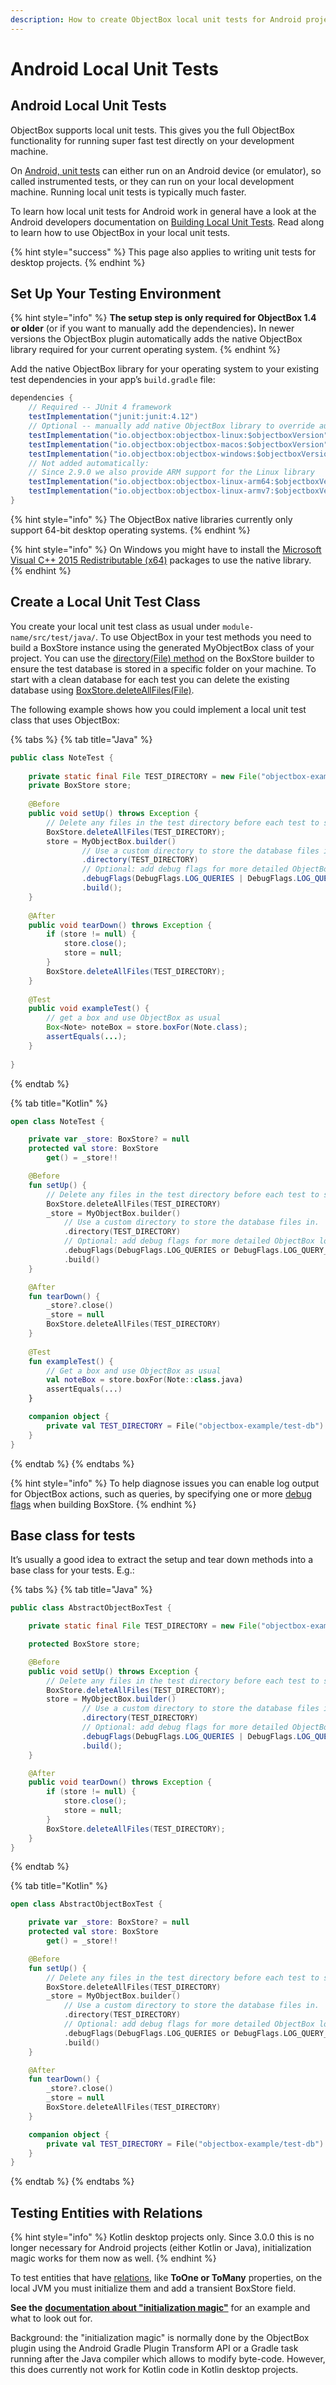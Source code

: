 ```yaml
---
description: How to create ObjectBox local unit tests for Android projects.
---
```


# Android Local Unit Tests

## Android Local Unit Tests

ObjectBox supports local unit tests. This gives you the full ObjectBox functionality for running super fast test directly on your development machine.

On [Android, unit tests](https://developer.android.com/training/testing/unit-testing/index.html) can either run on an Android device (or emulator), so called instrumented tests, or they can run on your local development machine. Running local unit tests is typically much faster.

To learn how local unit tests for Android work in general have a look at the Android developers documentation on [Building Local Unit Tests](https://developer.android.com/training/testing/unit-testing/local-unit-tests.html). Read along to learn how to use ObjectBox in your local unit tests.

{% hint style="success" %}
This page also applies to writing unit tests for desktop projects.
{% endhint %}

## Set Up Your Testing Environment

{% hint style="info" %}
**The setup step is only required for ObjectBox 1.4 or older** (or if you want to manually add the dependencies)**.** In newer versions the ObjectBox plugin automatically adds the native ObjectBox library required for your current operating system.
{% endhint %}

Add the native ObjectBox library for your operating system to your existing test dependencies in your app’s `build.gradle` file:

```java
dependencies {
    // Required -- JUnit 4 framework
    testImplementation("junit:junit:4.12")
    // Optional -- manually add native ObjectBox library to override auto-detection
    testImplementation("io.objectbox:objectbox-linux:$objectboxVersion")
    testImplementation("io.objectbox:objectbox-macos:$objectboxVersion")
    testImplementation("io.objectbox:objectbox-windows:$objectboxVersion")
    // Not added automatically:
    // Since 2.9.0 we also provide ARM support for the Linux library
    testImplementation("io.objectbox:objectbox-linux-arm64:$objectboxVersion")       
    testImplementation("io.objectbox:objectbox-linux-armv7:$objectboxVersion")
}
```

{% hint style="info" %}
The ObjectBox native libraries currently only support 64-bit desktop operating systems.
{% endhint %}

{% hint style="info" %}
On Windows you might have to install the [Microsoft Visual C++ 2015 Redistributable (x64)](https://www.microsoft.com/en-US/download/details.aspx?id=48145) packages to use the native library.
{% endhint %}

## Create a Local Unit Test Class

You create your local unit test class as usual under `module-name/src/test/java/`. To use ObjectBox in your test methods you need to build a BoxStore instance using the generated MyObjectBox class of your project. You can use the [directory(File) method](http://objectbox.io/files/objectbox-java/current/io/objectbox/BoxStoreBuilder.html#directory-java.io.File-) on the BoxStore builder to ensure the test database is stored in a specific folder on your machine. To start with a clean database for each test you can delete the existing database using [BoxStore.deleteAllFiles(File)](http://objectbox.io/files/objectbox-java/current/io/objectbox/BoxStore.html#deleteAllFiles-java.io.File-).

The following example shows how you could implement a local unit test class that uses ObjectBox:

{% tabs %}
{% tab title="Java" %}
```java
public class NoteTest {
    
    private static final File TEST_DIRECTORY = new File("objectbox-example/test-db");
    private BoxStore store;
    
    @Before
    public void setUp() throws Exception {
        // Delete any files in the test directory before each test to start with a clean database.
        BoxStore.deleteAllFiles(TEST_DIRECTORY);
        store = MyObjectBox.builder()
                // Use a custom directory to store the database files in.
                .directory(TEST_DIRECTORY)
                // Optional: add debug flags for more detailed ObjectBox log output.
                .debugFlags(DebugFlags.LOG_QUERIES | DebugFlags.LOG_QUERY_PARAMETERS)
                .build();
    }
    
    @After
    public void tearDown() throws Exception {
        if (store != null) {
            store.close();
            store = null;
        }
        BoxStore.deleteAllFiles(TEST_DIRECTORY);
    }
    
    @Test
    public void exampleTest() {
        // get a box and use ObjectBox as usual
        Box<Note> noteBox = store.boxFor(Note.class);
        assertEquals(...);
    }
    
}
```


{% endtab %}

{% tab title="Kotlin" %}
```kotlin
open class NoteTest {

    private var _store: BoxStore? = null
    protected val store: BoxStore
        get() = _store!!

    @Before
    fun setUp() {
        // Delete any files in the test directory before each test to start with a clean database.
        BoxStore.deleteAllFiles(TEST_DIRECTORY)
        _store = MyObjectBox.builder()
            // Use a custom directory to store the database files in.
            .directory(TEST_DIRECTORY)
            // Optional: add debug flags for more detailed ObjectBox log output.
            .debugFlags(DebugFlags.LOG_QUERIES or DebugFlags.LOG_QUERY_PARAMETERS)
            .build()
    }

    @After
    fun tearDown() {
        _store?.close()
        _store = null
        BoxStore.deleteAllFiles(TEST_DIRECTORY)
    }
    
    @Test
    fun exampleTest() {
        // Get a box and use ObjectBox as usual
        val noteBox = store.boxFor(Note::class.java)
        assertEquals(...)
    }

    companion object {
        private val TEST_DIRECTORY = File("objectbox-example/test-db")
    }
}
```


{% endtab %}
{% endtabs %}

{% hint style="info" %}
To help diagnose issues you can enable log output for ObjectBox actions, such as queries, by specifying one or more [debug flags](http://objectbox.io/files/objectbox-java/current/io/objectbox/BoxStoreBuilder.html#debugFlags-int-) when building BoxStore.
{% endhint %}

## Base class for tests

It’s usually a good idea to extract the setup and tear down methods into a base class for your tests. E.g.:

{% tabs %}
{% tab title="Java" %}
```java
public class AbstractObjectBoxTest {

    private static final File TEST_DIRECTORY = new File("objectbox-example/test-db");

    protected BoxStore store;

    @Before
    public void setUp() throws Exception {
        // Delete any files in the test directory before each test to start with a clean database.
        BoxStore.deleteAllFiles(TEST_DIRECTORY);
        store = MyObjectBox.builder()
                // Use a custom directory to store the database files in.
                .directory(TEST_DIRECTORY)
                // Optional: add debug flags for more detailed ObjectBox log output.
                .debugFlags(DebugFlags.LOG_QUERIES | DebugFlags.LOG_QUERY_PARAMETERS)
                .build();
    }

    @After
    public void tearDown() throws Exception {
        if (store != null) {
            store.close();
            store = null;
        }
        BoxStore.deleteAllFiles(TEST_DIRECTORY);
    }
}
```


{% endtab %}

{% tab title="Kotlin" %}
```kotlin
open class AbstractObjectBoxTest {

    private var _store: BoxStore? = null
    protected val store: BoxStore
        get() = _store!!

    @Before
    fun setUp() {
        // Delete any files in the test directory before each test to start with a clean database.
        BoxStore.deleteAllFiles(TEST_DIRECTORY)
        _store = MyObjectBox.builder()
            // Use a custom directory to store the database files in.
            .directory(TEST_DIRECTORY)
            // Optional: add debug flags for more detailed ObjectBox log output.
            .debugFlags(DebugFlags.LOG_QUERIES or DebugFlags.LOG_QUERY_PARAMETERS)
            .build()
    }

    @After
    fun tearDown() {
        _store?.close()
        _store = null
        BoxStore.deleteAllFiles(TEST_DIRECTORY)
    }

    companion object {
        private val TEST_DIRECTORY = File("objectbox-example/test-db")
    }
}
```
{% endtab %}
{% endtabs %}

## Testing Entities with Relations

{% hint style="info" %}
Kotlin desktop projects only. Since 3.0.0 this is no longer necessary for Android projects (either Kotlin or Java), initialization magic works for them now as well.
{% endhint %}

To test entities that have [relations](../relations.md), like **ToOne or ToMany** properties, on the local JVM you must initialize them and add a transient BoxStore field.

**See the** [**documentation about "initialization magic"**](../relations.md#initialization-magic) for an example and what to look out for.

Background: the "initialization magic" is normally done by the ObjectBox plugin using the Android Gradle Plugin Transform API or a Gradle task running after the Java compiler which allows to modify byte-code. However, this does currently not work for Kotlin code in Kotlin desktop projects.
